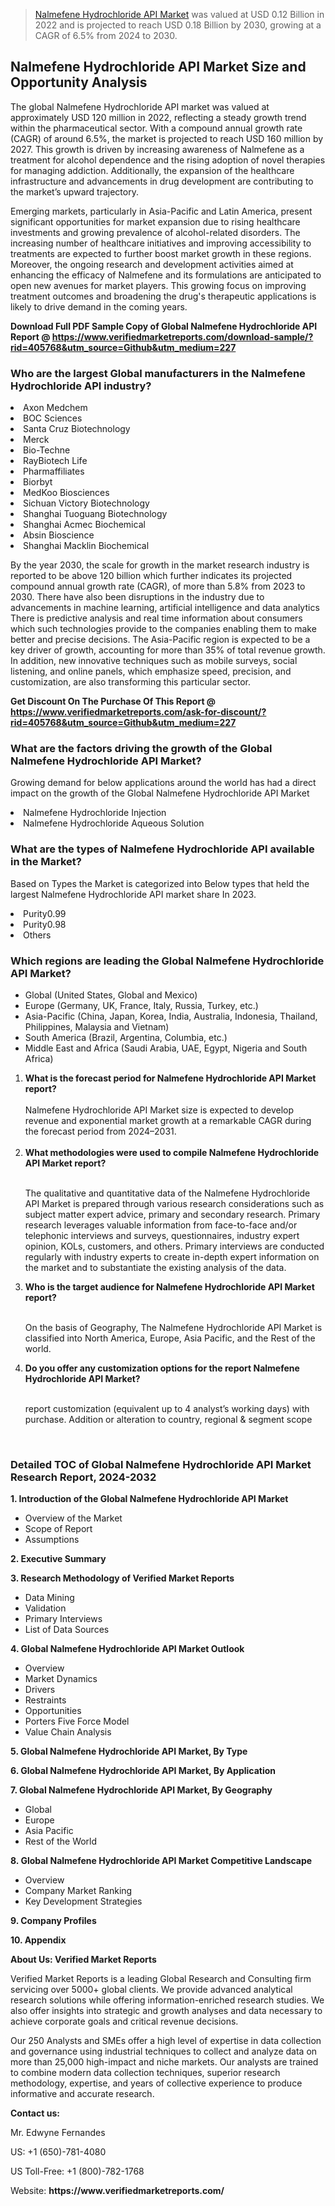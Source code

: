 <blockquote><p><p><a href="https://www.verifiedmarketreports.com/download-sample/?rid=405768&utm_source=Github&utm_medium=227" target="_blank">Nalmefene Hydrochloride API Market</a> was valued at USD 0.12 Billion in 2022 and is projected to reach USD 0.18 Billion by 2030, growing at a CAGR of 6.5% from 2024 to 2030.</p></blockquote><p><h2>Nalmefene Hydrochloride API Market Size and Opportunity Analysis</h2><p>The global Nalmefene Hydrochloride API market was valued at approximately USD 120 million in 2022, reflecting a steady growth trend within the pharmaceutical sector. With a compound annual growth rate (CAGR) of around 6.5%, the market is projected to reach USD 160 million by 2027. This growth is driven by increasing awareness of Nalmefene as a treatment for alcohol dependence and the rising adoption of novel therapies for managing addiction. Additionally, the expansion of the healthcare infrastructure and advancements in drug development are contributing to the market’s upward trajectory.</p><p>Emerging markets, particularly in Asia-Pacific and Latin America, present significant opportunities for market expansion due to rising healthcare investments and growing prevalence of alcohol-related disorders. The increasing number of healthcare initiatives and improving accessibility to treatments are expected to further boost market growth in these regions. Moreover, the ongoing research and development activities aimed at enhancing the efficacy of Nalmefene and its formulations are anticipated to open new avenues for market players. This growing focus on improving treatment outcomes and broadening the drug's therapeutic applications is likely to drive demand in the coming years.</p></p><p class=""><strong>Download Full PDF Sample Copy of Global Nalmefene Hydrochloride API Report @ <a href="https://www.verifiedmarketreports.com/download-sample/?rid=405768&amp;utm_source=Github&amp;utm_medium=227" target="_blank">https://www.verifiedmarketreports.com/download-sample/?rid=405768&amp;utm_source=Github&amp;utm_medium=227</a></strong></p><h3 id="" class="">Who are the largest Global manufacturers in the Nalmefene Hydrochloride API industry?</h3><p><li>Axon Medchem</li><li> BOC Sciences</li><li> Santa Cruz Biotechnology</li><li> Merck</li><li> Bio-Techne</li><li> RayBiotech Life</li><li> Pharmaffiliates</li><li> Biorbyt</li><li> MedKoo Biosciences</li><li> Sichuan Victory Biotechnology</li><li> Shanghai Tuoguang Biotechnology</li><li> Shanghai Acmec Biochemical</li><li> Absin Bioscience</li><li> Shanghai Macklin Biochemical</li></p><div class=""><div class="" dir="" data-message-author-role="" data-message-id="" data-message-model-slug=""><div class=""><div class=""><div class=""><div class="" dir="" data-message-author-role="" data-message-id="" data-message-model-slug=""><div class=""><div class=""><p>By the year 2030, the scale for growth in the market research industry is reported to be above 120 billion which further indicates its projected compound annual growth rate (CAGR), of more than 5.8% from 2023 to 2030. There have also been disruptions in the industry due to advancements in machine learning, artificial intelligence and data analytics There is predictive analysis and real time information about consumers which such technologies provide to the companies enabling them to make better and precise decisions. The Asia-Pacific region is expected to be a key driver of growth, accounting for more than 35% of total revenue growth. In addition, new innovative techniques such as mobile surveys, social listening, and online panels, which emphasize speed, precision, and customization, are also transforming this particular sector.</p><p><strong>Get Discount On The Purchase Of This Report @&nbsp; <a href="https://www.verifiedmarketreports.com/ask-for-discount/?rid=405768&amp;utm_source=Github&amp;utm_medium=227" target="_blank">https://www.verifiedmarketreports.com/ask-for-discount/?rid=405768&amp;utm_source=Github&amp;utm_medium=227</a></strong></p></div></div></div></div></div></div></div></div><h3 id="" class="">What are the factors driving the growth of the Global Nalmefene Hydrochloride API Market?</h3><p id="" class="">Growing demand for below applications around the world has had a direct impact on the growth of the Global Nalmefene Hydrochloride API Market</p><p id="" class=""><li>Nalmefene Hydrochloride Injection</li><li> Nalmefene Hydrochloride Aqueous Solution</li></p><h3 id="" class="">What are the types of Nalmefene Hydrochloride API available in the Market?</h3><p id="" class="">Based on Types the Market is categorized into Below types that held the largest Nalmefene Hydrochloride API market share In 2023.</p><p id="" class=""><li>Purity0.99</li><li> Purity0.98</li><li> Others</li></p><h3 id="" class="">Which regions are leading the Global Nalmefene Hydrochloride API Market?</h3><ul><li>Global (United States, Global and Mexico)</li><li>Europe (Germany, UK, France, Italy, Russia, Turkey, etc.)</li><li>Asia-Pacific (China, Japan, Korea, India, Australia, Indonesia, Thailand, Philippines, Malaysia and Vietnam)</li><li>South America (Brazil, Argentina, Columbia, etc.)</li><li>Middle East and Africa (Saudi Arabia, UAE, Egypt, Nigeria and South Africa)</li></ul><p><ol><li><strong>What is the forecast period for Nalmefene Hydrochloride API Market report?<br /></strong><br /><span data-sheets-root="1" data-sheets-value="{&quot;1&quot;:2,&quot;2&quot;:&quot;XXXX size is expected to develop revenue and exponential market growth at a remarkable CAGR during the forecast period from 2024&ndash;2030.&quot;}" data-sheets-userformat="{&quot;2&quot;:12674,&quot;4&quot;:{&quot;1&quot;:2,&quot;2&quot;:16776960},&quot;10&quot;:2,&quot;11&quot;:0,&quot;15&quot;:&quot;Arial&quot;,&quot;16&quot;:12}">Nalmefene Hydrochloride API Market size is expected to develop revenue and exponential market growth at a remarkable CAGR during the forecast period from 2024&ndash;2031.</span><br /><br /></li><li><strong>What methodologies were used to compile Nalmefene Hydrochloride API Market report?<br /><br /></strong><p>The qualitative and quantitative data of the&nbsp;Nalmefene Hydrochloride API Market is prepared through various research considerations such as subject matter expert advice, primary and secondary research. Primary research leverages valuable information from face-to-face and/or telephonic interviews and surveys, questionnaires, industry expert opinion, KOLs, customers, and others. Primary interviews are conducted regularly with industry experts to create in-depth expert information on the market and to substantiate the existing analysis of the data.&nbsp;</p></li><li><strong>Who is the target audience for Nalmefene Hydrochloride API Market report?<br /><br /></strong><p>On the basis of Geography, The&nbsp;Nalmefene Hydrochloride API Market is classified into North America, Europe, Asia Pacific, and the Rest of the world.</p></li><li><strong>Do you offer any customization options for the report Nalmefene Hydrochloride API Market?<br /><br /></strong><p>report customization (equivalent up to 4 analyst&rsquo;s working days) with purchase. Addition or alteration to country, regional &amp; segment scope</p><p>&nbsp;</p></li></ol></p><h3 id="" class="">Detailed TOC of Global Nalmefene Hydrochloride API Market Research Report, 2024-2032</h3><p id="" class=""><strong>1. Introduction of the Global Nalmefene Hydrochloride API Market</strong></p><ul><li>Overview of the Market</li><li>Scope of Report</li><li>Assumptions</li></ul><p id="" class=""><strong>2. Executive Summary</strong></p><p id="" class=""><strong>3. Research Methodology of&nbsp;Verified Market Reports</strong></p><ul><li>Data Mining</li><li>Validation</li><li>Primary Interviews</li><li>List of Data Sources</li></ul><p id="" class=""><strong>4. Global Nalmefene Hydrochloride API Market Outlook</strong></p><ul><li>Overview</li><li>Market Dynamics</li><li>Drivers</li><li>Restraints</li><li>Opportunities</li><li>Porters Five Force Model</li><li>Value Chain Analysis</li></ul><p id="" class=""><strong>5. Global Nalmefene Hydrochloride API Market, By&nbsp;Type</strong></p><p id="" class=""><strong>6. Global Nalmefene Hydrochloride API Market, By Application</strong></p><p id="" class=""><strong>7. Global Nalmefene Hydrochloride API Market, By Geography</strong></p><ul><li>Global</li><li>Europe</li><li>Asia Pacific</li><li>Rest of the World</li></ul><p id="" class=""><strong>8. Global Nalmefene Hydrochloride API Market Competitive Landscape</strong></p><ul><li>Overview</li><li>Company Market Ranking</li><li>Key Development Strategies</li></ul><p id="" class=""><strong>9. Company Profiles</strong></p><p id="" class=""><strong>10. Appendix</strong></p><p id="" class=""><strong>About Us: Verified Market Reports</strong></p><p id="" class="">Verified Market Reports is a leading Global Research and Consulting firm servicing over 5000+ global clients. We provide advanced analytical research solutions while offering information-enriched research studies. We also offer insights into strategic and growth analyses and data necessary to achieve corporate goals and critical revenue decisions.</p><p id="" class="">Our 250 Analysts and SMEs offer a high level of expertise in data collection and governance using industrial techniques to collect and analyze data on more than 25,000 high-impact and niche markets. Our analysts are trained to combine modern data collection techniques, superior research methodology, expertise, and years of collective experience to produce informative and accurate research.</p><p id="" class=""><strong>Contact us:</strong></p><p id="" class="">Mr. Edwyne Fernandes</p><p id="" class="">US: +1 (650)-781-4080</p><p id="" class="">US Toll-Free: +1 (800)-782-1768</p><p id="" class="">Website: <a target="" data-test-app-aware-link=""><strong>https://www.verifiedmarketreports.com/</strong></a></p>
